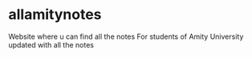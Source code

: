 # allamitynotes
Website where u can find all the notes For students of Amity University
updated with all the notes
